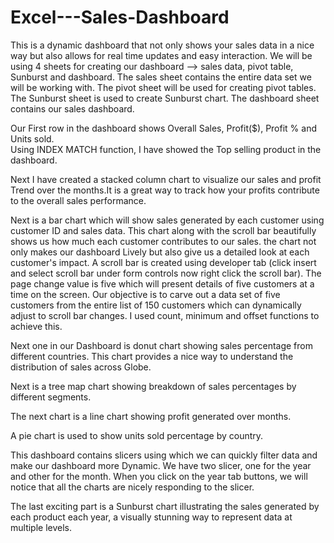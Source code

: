 # Excel---Sales-Dashboard
This is a dynamic dashboard that not only shows your sales data in a nice way but also allows for real time updates and easy interaction.
We will be using 4 sheets for creating our dashboard --> sales data, pivot table, Sunburst and dashboard. 
The sales sheet contains the entire data set we will be working with. 
The pivot sheet will be used for creating pivot tables.
The Sunburst sheet is used to create Sunburst chart.
The dashboard sheet contains our sales dashboard.


Our First row in the dashboard shows Overall Sales, Profit($), Profit % and Units sold.  
Using INDEX MATCH function, I have showed the Top selling product in the dashboard.
 
Next I have created a stacked column chart to visualize our sales and profit Trend over the months.It is a great way to track how your profits contribute to the overall sales
performance. 

Next is a bar chart which will show sales generated by each customer using customer ID and sales data. This chart along with the scroll bar beautifully shows us how much each customer contributes to our sales. the chart not only makes our dashboard Lively but also give us a detailed look at each customer's impact. 
A scroll bar is created using developer tab (click insert and select scroll bar
under form controls now right click the scroll bar). The page change value is five which will present details of five customers at a time on the screen. Our objective is to carve out a data set of five customers
from the entire list of 150 customers which can dynamically adjust to scroll bar changes. I used count, minimum and offset functions to achieve this.

Next one in our Dashboard is donut chart showing sales percentage from different countries. This chart provides a nice way to understand the distribution of sales across Globe.

Next is a tree map chart showing breakdown of sales percentages by different segments.

The next chart is a line chart showing profit generated over months.

A pie chart is used to show units sold percentage by country.

This dashboard contains slicers using which we can quickly filter data and make our dashboard more Dynamic. We have two slicer, one for the year and other for the month.
When you click on the year tab buttons, we will notice that all the charts are nicely responding to the slicer.

The last exciting part is a Sunburst chart illustrating the sales generated by each product each year, a visually stunning way to represent data at multiple levels. 
